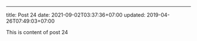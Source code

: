 ---
title: Post 24
date: 2021-09-02T03:37:36+07:00
updated: 2019-04-26T07:49:03+07:00

This is content of post 24